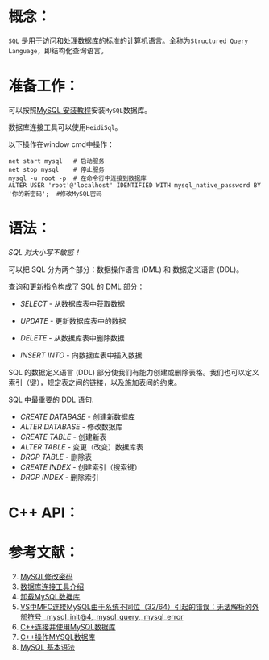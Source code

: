 # 概念：

`SQL` 是用于访问和处理数据库的标准的计算机语言。全称为`Structured Query Language`，即结构化查询语言。



# 准备工作：

可以按照[MySQL 安装教程](https://www.cnblogs.com/zhang1f/p/12985780.html)安装`MySQL`数据库。

数据库连接工具可以使用`HeidiSql`。

以下操作在window cmd中操作：

```mysql
net start mysql   # 启动服务
net stop mysql    # 停止服务
mysql -u root -p  # 在命令行中连接到数据库
ALTER USER 'root'@'localhost' IDENTIFIED WITH mysql_native_password BY '你的新密码';  #修改MySQL密码
```



# 语法：

*SQL 对大小写不敏感！*

可以把 SQL 分为两个部分：数据操作语言 (DML) 和 数据定义语言 (DDL)。

查询和更新指令构成了 SQL 的 DML 部分：

- *SELECT* - 从数据库表中获取数据

- *UPDATE* - 更新数据库表中的数据

- *DELETE* - 从数据库表中删除数据

- *INSERT INTO* - 向数据库表中插入数据

  

SQL 的数据定义语言 (DDL) 部分使我们有能力创建或删除表格。我们也可以定义索引（键），规定表之间的链接，以及施加表间的约束。

SQL 中最重要的 DDL 语句:

- *CREATE DATABASE* - 创建新数据库
- *ALTER DATABASE* - 修改数据库
- *CREATE TABLE* - 创建新表
- *ALTER TABLE* - 变更（改变）数据库表
- *DROP TABLE* - 删除表
- *CREATE INDEX* - 创建索引（搜索键）
- *DROP INDEX* - 删除索引





# C++ API：





# 参考文献：

2. [MySQL修改密码](https://www.cnblogs.com/lqtbk/p/10156981.html)
3. [数据库连接工具介绍](https://www.cnblogs.com/coding400/p/9715882.html)
4. [卸载MySQL数据库](https://blog.csdn.net/weixin_41792162/article/details/89921559)
5. [VS中MFC连接MySQL由于系统不同位（32/64）引起的错误：无法解析的外部符号 _mysql_init@4,_mysql_query,_mysql_error](https://blog.csdn.net/u010385646/article/details/45488675)
6. [C++连接并使用MySQL数据库](https://blog.csdn.net/weixin_43155866/article/details/88837424)
7. [C++操作MYSQL数据库](https://blog.csdn.net/qq_22203741/article/details/79962981)
8. [MySQL 基本语法](https://www.jianshu.com/p/b252f97afed0)